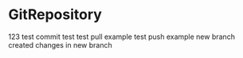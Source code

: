 # GitRepository
123
test
commit test
test pull example
test push example
new branch created
changes in new branch
